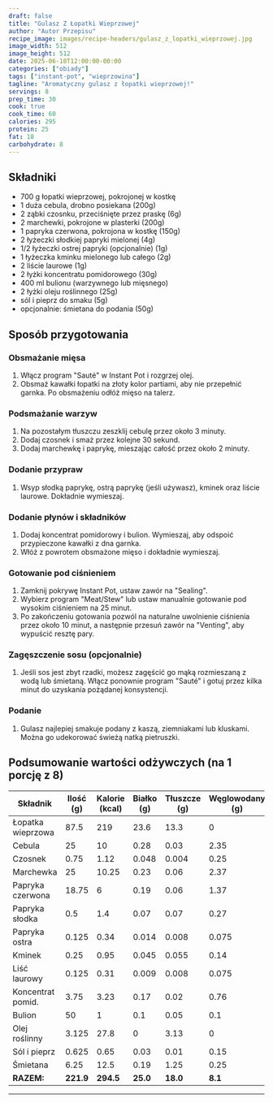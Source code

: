 ```yaml
---
draft: false
title: "Gulasz Z Łopatki Wieprzowej"
author: "Autor Przepisu"
recipe_image: images/recipe-headers/gulasz_z_lopatki_wieprzowej.jpg
image_width: 512
image_height: 512
date: 2025-06-18T12:00:00-00:00
categories: ["obiady"]
tags: ["instant-pot", "wieprzowina"]
tagline: "Aromatyczny gulasz z łopatki wieprzowej!"
servings: 8
prep_time: 30
cook: true
cook_time: 60
calories: 295
protein: 25
fat: 18
carbohydrate: 8
---
```


## Składniki
- 700 g łopatki wieprzowej, pokrojonej w kostkę
- 1 duża cebula, drobno posiekana (200g)
- 2 ząbki czosnku, przeciśnięte przez praskę (6g)
- 2 marchewki, pokrojone w plasterki (200g)
- 1 papryka czerwona, pokrojona w kostkę (150g)
- 2 łyżeczki słodkiej papryki mielonej (4g)
- 1/2 łyżeczki ostrej papryki (opcjonalnie) (1g)
- 1 łyżeczka kminku mielonego lub całego (2g)
- 2 liście laurowe (1g)
- 2 łyżki koncentratu pomidorowego (30g)
- 400 ml bulionu (warzywnego lub mięsnego)
- 2 łyżki oleju roślinnego (25g)
- sól i pieprz do smaku (5g)
- opcjonalnie: śmietana do podania (50g)

## Sposób przygotowania
### Obsmażanie mięsa
1. Włącz program "Sauté" w Instant Pot i rozgrzej olej.
2. Obsmaż kawałki łopatki na złoty kolor partiami, aby nie przepełnić garnka. Po obsmażeniu odłóż mięso na talerz.

### Podsmażanie warzyw
1. Na pozostałym tłuszczu zeszklij cebulę przez około 3 minuty.
2. Dodaj czosnek i smaż przez kolejne 30 sekund.
3. Dodaj marchewkę i paprykę, mieszając całość przez około 2 minuty.

### Dodanie przypraw
1. Wsyp słodką paprykę, ostrą paprykę (jeśli używasz), kminek oraz liście laurowe. Dokładnie wymieszaj.

### Dodanie płynów i składników
1. Dodaj koncentrat pomidorowy i bulion. Wymieszaj, aby odspoić przypieczone kawałki z dna garnka.
2. Włóż z powrotem obsmażone mięso i dokładnie wymieszaj.

### Gotowanie pod ciśnieniem
1. Zamknij pokrywę Instant Pot, ustaw zawór na "Sealing".
2. Wybierz program "Meat/Stew" lub ustaw manualnie gotowanie pod wysokim ciśnieniem na 25 minut.
3. Po zakończeniu gotowania pozwól na naturalne uwolnienie ciśnienia przez około 10 minut, a następnie przesuń zawór na "Venting", aby wypuścić resztę pary.

### Zagęszczenie sosu (opcjonalnie)
1. Jeśli sos jest zbyt rzadki, możesz zagęścić go mąką rozmieszaną z wodą lub śmietaną. Włącz ponownie program "Sauté" i gotuj przez kilka minut do uzyskania pożądanej konsystencji.

### Podanie
1. Gulasz najlepiej smakuje podany z kaszą, ziemniakami lub kluskami. Można go udekorować świeżą natką pietruszki.

## Podsumowanie wartości odżywczych (na 1 porcję z 8)

| Składnik         | Ilość (g) | Kalorie (kcal) | Białko (g) | Tłuszcze (g) | Węglowodany (g) |
|------------------|-----------|---------------|------------|--------------|-----------------|
| Łopatka wieprzowa| 87.5      | 219           | 23.6       | 13.3         | 0               |
| Cebula           | 25        | 10            | 0.28       | 0.03         | 2.35            |
| Czosnek          | 0.75      | 1.12          | 0.048      | 0.004        | 0.25            |
| Marchewka        | 25        | 10.25         | 0.23       | 0.06         | 2.37            |
| Papryka czerwona | 18.75     | 6             | 0.19       | 0.06         | 1.37            |
| Papryka słodka   | 0.5       | 1.4           | 0.07       | 0.07         | 0.27            |
| Papryka ostra    | 0.125     | 0.34          | 0.014      | 0.008        | 0.075           |
| Kminek           | 0.25      | 0.95          | 0.045      | 0.055        | 0.14            |
| Liść laurowy     | 0.125     | 0.31          | 0.009      | 0.008        | 0.075           |
| Koncentrat pomid.| 3.75      | 3.23          | 0.17       | 0.02         | 0.76            |
| Bulion           | 50        | 1             | 0.1        | 0.05         | 0.1             |
| Olej roślinny    | 3.125     | 27.8          | 0          | 3.13         | 0               |
| Sól i pieprz     | 0.625     | 0.65          | 0.03       | 0.01         | 0.15            |
| Śmietana         | 6.25      | 12.5          | 0.19       | 1.25         | 0.25            |
| **RAZEM:**       | **221.9** | **294.5**     | **25.0**   | **18.0**     | **8.1**         |

---